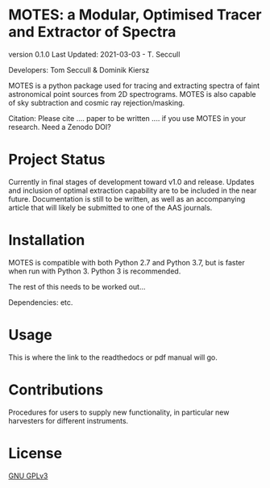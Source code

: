# MOTES: a Modular, Optimised Tracer and Extractor of Spectra 
version 0.1.0
Last Updated: 2021-03-03 - T. Seccull

Developers: Tom Seccull & Dominik Kiersz

MOTES is a python package used for tracing and extracting spectra of faint 
astronomical point sources from 2D spectrograms. MOTES is also capable of sky 
subtraction and cosmic ray rejection/masking. 

Citation: Please cite .... paper to be written .... if you use MOTES in your 
research. Need a Zenodo DOI?

# Project Status
Currently in final stages of development toward v1.0 and release. Updates and 
inclusion of optimal extraction capability are to be included in the near 
future. Documentation is still to be written, as well as an accompanying article 
that will likely be submitted to one of the AAS journals.

# Installation
MOTES is compatible with both Python 2.7 and Python 3.7, but is faster when run 
with Python 3. Python 3 is recommended.

The rest of this needs to be worked out...

Dependencies: etc.

# Usage
This is where the link to the readthedocs or pdf manual will go.

# Contributions
Procedures for users to supply new functionality, in particular new harvesters 
for different instruments.

# License
[GNU GPLv3](https://www.gnu.org/licenses/gpl-3.0.en.html) 
